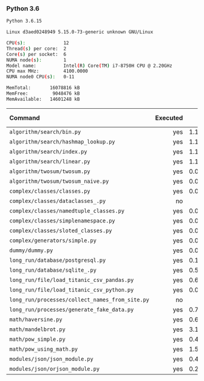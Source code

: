 ### **Python 3.6**

```bash
Python 3.6.15

Linux d3aed0248949 5.15.0-73-generic unknown GNU/Linux

CPU(s):              12
Thread(s) per core:  2
Core(s) per socket:  6
NUMA node(s):        1
Model name:          Intel(R) Core(TM) i7-8750H CPU @ 2.20GHz
CPU max MHz:         4100.0000
NUMA node0 CPU(s):   0-11

MemTotal:       16078816 kB
MemFree:         9048476 kB
MemAvailable:   14601248 kB
```

| Command | Executed | Mean [s] | Stddev [s] | Median [s] | Min [s] | Max [s] | Memory [MB] |
|:---|---:|---:|---:|---:|---:|---:|---:|
| `algorithm/search/bin.py` | yes | 1.12397 | 0.02248 | 1.11388 | 1.10204 | 1.15907 | 28.98984 |
| `algorithm/search/hashmap_lookup.py` | yes | 1.12619 | 0.02777 | 1.11758 | 1.10523 | 1.18975 | 28.48359 |
| `algorithm/search/index.py` | yes | 1.15502 | 0.04169 | 1.13774 | 1.12402 | 1.26064 | 28.89922 |
| `algorithm/search/linear.py` | yes | 1.19833 | 0.03385 | 1.18562 | 1.15265 | 1.25787 | 29.16172 |
| `algorithm/twosum/twosum.py` | yes | 0.07846 | 0.0007 | 0.07821 | 0.07785 | 0.07999 | 22.36641 |
| `algorithm/twosum/twosum_naive.py` | yes | 0.07831 | 0.00063 | 0.07815 | 0.07754 | 0.07977 | 22.43047 |
| `complex/classes/classes.py` | yes | 0.04447 | 0.00054 | 0.0447 | 0.04357 | 0.04522 | 21.96367 |
| `complex/classes/dataclasses_.py` | no | -1 | -1 | -1 | -1 | -1 | -1 |
| `complex/classes/namedtuple_classes.py` | yes | 0.09112 | 0.00063 | 0.09102 | 0.09002 | 0.09219 | 22.30664 |
| `complex/classes/simplenamespace.py` | yes | 0.05879 | 0.00032 | 0.05884 | 0.05814 | 0.05921 | 22.17773 |
| `complex/classes/sloted_classes.py` | yes | 0.04432 | 0.00045 | 0.04434 | 0.0437 | 0.04519 | 22.19258 |
| `complex/generators/simple.py` | yes | 0.06273 | 0.00065 | 0.06266 | 0.06191 | 0.06392 | 22.11016 |
| `dummy/dummy.py` | yes | 0.03432 | 0.00467 | 0.03263 | 0.03188 | 0.04721 | 21.73945 |
| `long_run/database/postgresql.py` | yes | 0.14364 | 0.00301 | 0.14277 | 0.14137 | 0.15144 | 26.94219 |
| `long_run/database/sqlite_.py` | yes | 0.57844 | 0.00686 | 0.57669 | 0.57092 | 0.59259 | 63.09766 |
| `long_run/file/load_titanic_csv_pandas.py` | yes | 0.65405 | 0.0123 | 0.65288 | 0.64026 | 0.67655 | 61.97695 |
| `long_run/file/load_titanic_csv_python.py` | yes | 0.06802 | 0.00061 | 0.06799 | 0.06716 | 0.06935 | 22.0875 |
| `long_run/processes/collect_names_from_site.py` | no | -1 | -1 | -1 | -1 | -1 | -1 |
| `long_run/processes/generate_fake_data.py` | yes | 0.79634 | 0.0071 | 0.79487 | 0.78798 | 0.81181 | 65.14844 |
| `math/haversine.py` | yes | 0.61041 | 0.03824 | 0.60344 | 0.57255 | 0.70525 | 21.78438 |
| `math/mandelbrot.py` | yes | 3.19466 | 0.02848 | 3.18277 | 3.17337 | 3.26376 | 36.5 |
| `math/pow_simple.py` | yes | 0.44209 | 0.00871 | 0.43928 | 0.43507 | 0.4592 | 21.84688 |
| `math/pow_using_math.py` | yes | 1.54776 | 0.05774 | 1.52892 | 1.4873 | 1.65172 | 21.80156 |
| `modules/json/json_module.py` | yes | 0.40871 | 0.01225 | 0.40505 | 0.39566 | 0.43696 | 21.90469 |
| `modules/json/orjson_module.py` | yes | 0.25766 | 0.00218 | 0.25744 | 0.2549 | 0.26223 | 22.79531 |
